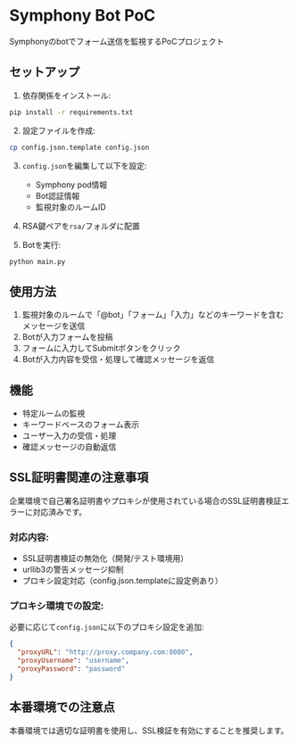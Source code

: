 # Symphony Bot PoC

Symphonyのbotでフォーム送信を監視するPoCプロジェクト

## セットアップ

1. 依存関係をインストール:
```bash
pip install -r requirements.txt
```

2. 設定ファイルを作成:
```bash
cp config.json.template config.json
```

3. `config.json`を編集して以下を設定:
   - Symphony pod情報
   - Bot認証情報
   - 監視対象のルームID

4. RSA鍵ペアを`rsa/`フォルダに配置

5. Botを実行:
```bash
python main.py
```

## 使用方法

1. 監視対象のルームで「@bot」「フォーム」「入力」などのキーワードを含むメッセージを送信
2. Botが入力フォームを投稿
3. フォームに入力してSubmitボタンをクリック
4. Botが入力内容を受信・処理して確認メッセージを返信

## 機能

- 特定ルームの監視
- キーワードベースのフォーム表示
- ユーザー入力の受信・処理
- 確認メッセージの自動返信

## SSL証明書関連の注意事項

企業環境で自己署名証明書やプロキシが使用されている場合のSSL証明書検証エラーに対応済みです。

### 対応内容:
- SSL証明書検証の無効化（開発/テスト環境用）
- urllib3の警告メッセージ抑制
- プロキシ設定対応（config.json.templateに設定例あり）

### プロキシ環境での設定:
必要に応じて`config.json`に以下のプロキシ設定を追加:
```json
{
  "proxyURL": "http://proxy.company.com:8080",
  "proxyUsername": "username",
  "proxyPassword": "password"
}
```

## 本番環境での注意点

本番環境では適切な証明書を使用し、SSL検証を有効にすることを推奨します。
